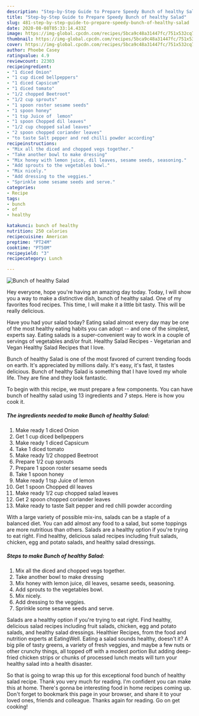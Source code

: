 ```yaml
---
description: "Step-by-Step Guide to Prepare Speedy Bunch of healthy Salad"
title: "Step-by-Step Guide to Prepare Speedy Bunch of healthy Salad"
slug: 481-step-by-step-guide-to-prepare-speedy-bunch-of-healthy-salad
date: 2020-08-08T05:33:14.433Z
image: https://img-global.cpcdn.com/recipes/5bca9c48a31447fc/751x532cq70/bunch-of-healthy-salad-recipe-main-photo.jpg
thumbnail: https://img-global.cpcdn.com/recipes/5bca9c48a31447fc/751x532cq70/bunch-of-healthy-salad-recipe-main-photo.jpg
cover: https://img-global.cpcdn.com/recipes/5bca9c48a31447fc/751x532cq70/bunch-of-healthy-salad-recipe-main-photo.jpg
author: Phoebe Casey
ratingvalue: 4.9
reviewcount: 22303
recipeingredient:
- "1 diced Onion"
- "1 cup diced bellpeppers"
- "1 diced Capsicum"
- "1 diced tomato"
- "1/2 chopped Beetroot"
- "1/2 cup sprouts"
- "1 spoon roster sesame seeds"
- "1 spoon honey"
- "1 tsp Juice of  lemon"
- "1 spoon Chopped dil leaves"
- "1/2 cup chopped salad leaves"
- "2 spoon chopped coriander leaves"
- "to taste Salt pepper and red chilli powder according"
recipeinstructions:
- "Mix all the diced and chopped vegs together."
- "Take another bowl to make dressing"
- "Mix honey with lemon juice, dil leaves, sesame seeds, seasoning."
- "Add sprouts to the vegetables bowl."
- "Mix nicely."
- "Add dressing to the veggies."
- "Sprinkle some sesame seeds and serve."
categories:
- Recipe
tags:
- bunch
- of
- healthy

katakunci: bunch of healthy 
nutrition: 250 calories
recipecuisine: American
preptime: "PT24M"
cooktime: "PT50M"
recipeyield: "3"
recipecategory: Lunch

---
```



![Bunch of healthy Salad](https://img-global.cpcdn.com/recipes/5bca9c48a31447fc/751x532cq70/bunch-of-healthy-salad-recipe-main-photo.jpg)

Hey everyone, hope you're having an amazing day today. Today, I will show you a way to make a distinctive dish, bunch of healthy salad. One of my favorites food recipes. This time, I will make it a little bit tasty. This will be really delicious.

Have you had your salad today? Eating salad almost every day may be one of the most healthy eating habits you can adopt -- and one of the simplest, experts say. Eating salads is a super-convenient way to work in a couple of servings of vegetables and/or fruit. Healthy Salad Recipes - Vegetarian and Vegan Healthy Salad Recipes that I love.

Bunch of healthy Salad is one of the most favored of current trending foods on earth. It's appreciated by millions daily. It's easy, it's fast, it tastes delicious. Bunch of healthy Salad is something that I have loved my whole life. They are fine and they look fantastic.


To begin with this recipe, we must prepare a few components. You can have bunch of healthy salad using 13 ingredients and 7 steps. Here is how you cook it.

<!--inarticleads1-->

##### The ingredients needed to make Bunch of healthy Salad:

1. Make ready 1 diced Onion
1. Get 1 cup diced bellpeppers
1. Make ready 1 diced Capsicum
1. Take 1 diced tomato
1. Make ready 1/2 chopped Beetroot
1. Prepare 1/2 cup sprouts
1. Prepare 1 spoon roster sesame seeds
1. Take 1 spoon honey
1. Make ready 1 tsp Juice of  lemon
1. Get 1 spoon Chopped dil leaves
1. Make ready 1/2 cup chopped salad leaves
1. Get 2 spoon chopped coriander leaves
1. Make ready to taste Salt pepper and red chilli powder according


With a large variety of possible mix-ins, salads can be a staple of a balanced diet. You can add almost any food to a salad, but some toppings are more nutritious than others. Salads are a healthy option if you&#39;re trying to eat right. Find healthy, delicious salad recipes including fruit salads, chicken, egg and potato salads, and healthy salad dressings. 

<!--inarticleads2-->

##### Steps to make Bunch of healthy Salad:

1. Mix all the diced and chopped vegs together.
1. Take another bowl to make dressing
1. Mix honey with lemon juice, dil leaves, sesame seeds, seasoning.
1. Add sprouts to the vegetables bowl.
1. Mix nicely.
1. Add dressing to the veggies.
1. Sprinkle some sesame seeds and serve.


Salads are a healthy option if you&#39;re trying to eat right. Find healthy, delicious salad recipes including fruit salads, chicken, egg and potato salads, and healthy salad dressings. Healthier Recipes, from the food and nutrition experts at EatingWell. Eating a salad sounds healthy, doesn&#39;t it? A big pile of tasty greens, a variety of fresh veggies, and maybe a few nuts or other crunchy things, all topped off with a modest portion But adding deep-fried chicken strips or chunks of processed lunch meats will turn your healthy salad into a health disaster. 

So that is going to wrap this up for this exceptional food bunch of healthy salad recipe. Thank you very much for reading. I'm confident you can make this at home. There's gonna be interesting food in home recipes coming up. Don't forget to bookmark this page in your browser, and share it to your loved ones, friends and colleague. Thanks again for reading. Go on get cooking!
